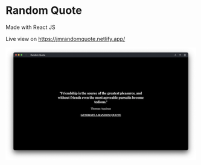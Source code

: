 # Random Quote

Made with React JS

Live view on https://jmrandomquote.netlify.app/

<img src="./src/rm.png">